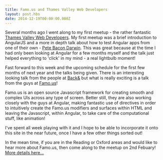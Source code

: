 ```yaml
---
title: Famo.us and Thames Valley Web Developers
layout: post.hbs
date: 2014-12-19T00:00:00.000Z
---
```


Several months ago I went along to my first meetup - the rather fantastic [Thames Valley Web Developers](http://www.meetup.com/Thames-Valley-Web-Developers/). My first meetup was a brief introduction to AngularJS and a more in depth talk about how to test Angular apps from one of their own - [Pete Bacon Darwin](https://github.com/petebacondarwin). This was great because at the time I had only been looking at Angular for a few months myself and the talk just helped everything to 'click' in my mind - a real lightbulb moment!

Fast forward to this week and the upcoming schedule for the first few months of next year and the talks being given. There is an interesting looking talk from the people at [Back&](https://www.backand.com/) but what is really exciting is a talk from the guys at [Famo.us](http://famo.us/)!

Famo.us is an open source Javascript framework for creating smooth and complex UIs across any type of screen. Better still, they are also working closely with the guys at Angular, making fantastic use of directives in order to intuitively create the Famo.us modifiers and surfaces within HTML and leaving the Javascript, within Angular, to take care of the computational stuff, like animation!

I've spent all week playing with it and I hope to be able to incorporate it onto this site in the near future, once I have a few other things sorted out!

In the mean time, if you are in the Reading or Oxford areas and would like to hear more about Famo.us, then come along to the meetup on 2nd Febuary! [More details here...](http://www.meetup.com/Thames-Valley-Web-Developers/events/218981950/)
